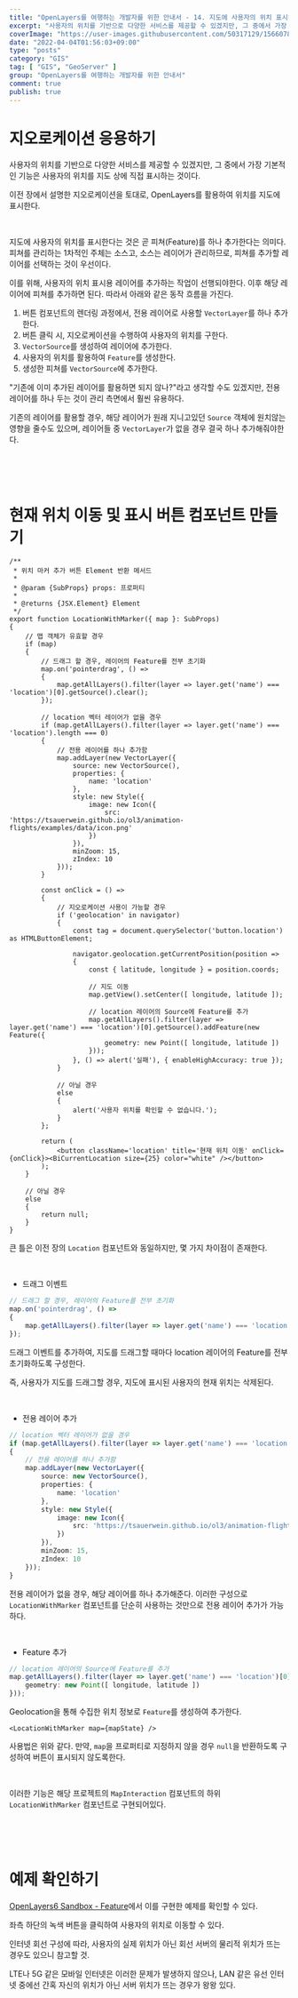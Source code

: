 ```yaml
---
title: "OpenLayers를 여행하는 개발자를 위한 안내서 - 14. 지도에 사용자의 위치 표시하기"
excerpt: "사용자의 위치를 기반으로 다양한 서비스를 제공할 수 있겠지만, 그 중에서 가장 기본적인 기능은 사용자의 위치를 지도 상에 직접 표시하는 것이다. 이전 장에서 설명한 지오로케이션을 토대로, OpenLayers를 활용하여 위치를 지도에 표시한다."
coverImage: "https://user-images.githubusercontent.com/50317129/156607880-c5abad92-1991-4c01-b85f-7153bf89cb64.png"
date: "2022-04-04T01:56:03+09:00"
type: "posts"
category: "GIS"
tag: [ "GIS", "GeoServer" ]
group: "OpenLayers를 여행하는 개발자를 위한 안내서"
comment: true
publish: true
---
```


# 지오로케이션 응용하기

사용자의 위치를 기반으로 다양한 서비스를 제공할 수 있겠지만, 그 중에서 가장 기본적인 기능은 사용자의 위치를 지도 상에 직접 표시하는 것이다.

이전 장에서 설명한 지오로케이션을 토대로, OpenLayers를 활용하여 위치를 지도에 표시한다.

<br />

지도에 사용자의 위치를 표시한다는 것은 곧 피쳐(Feature)를 하나 추가한다는 의미다. 피쳐를 관리하는 1차적인 주체는 소스고, 소스는 레이어가 관리하므로, 피쳐를 추가할 레이어를 선택하는 것이 우선이다.

이를 위해, 사용자의 위치 표시용 레이어를 추가하는 작업이 선행되야한다. 이후 해당 레이어에 피쳐를 추가하면 된다. 따라서 아래와 같은 동작 흐름을 가진다.

1. 버튼 컴포넌트의 렌더링 과정에서, 전용 레이어로 사용할 `VectorLayer`를 하나 추가한다.
2. 버튼 클릭 시, 지오로케이션을 수행하여 사용자의 위치를 구한다.
3. `VectorSource`를 생성하여 레이어에 추가한다.
4. 사용자의 위치를 활용하여 `Feature`를 생성한다.
5. 생성한 피쳐를 `VectorSource`에 추가한다.

"기존에 이미 추가된 레이어를 활용하면 되지 않나?"라고 생각할 수도 있겠지만, 전용 레이어를 하나 두는 것이 관리 측면에서 훨씬 유용하다.

기존의 레이어를 활용할 경우, 해당 레이어가 원래 지니고있던 `Source` 객체에 원치않는 영향을 줄수도 있으며, 레이어들 중 `VectorLayer`가 없을 경우 결국 하나 추가해줘야한다.

<br />
<br />
<br />










# 현재 위치 이동 및 표시 버튼 컴포넌트 만들기

``` tsx
/**
 * 위치 마커 추가 버튼 Element 반환 메서드
 *
 * @param {SubProps} props: 프로퍼티
 *
 * @returns {JSX.Element} Element
 */
export function LocationWithMarker({ map }: SubProps)
{
	// 맵 객체가 유효할 경우
	if (map)
	{
		// 드래그 할 경우, 레이어의 Feature를 전부 초기화
		map.on('pointerdrag', () =>
		{
			map.getAllLayers().filter(layer => layer.get('name') === 'location')[0].getSource().clear();
		});

		// location 벡터 레이어가 없을 경우
		if (map.getAllLayers().filter(layer => layer.get('name') === 'location').length === 0)
		{
			// 전용 레이어를 하나 추가함
			map.addLayer(new VectorLayer({
				source: new VectorSource(),
				properties: {
					name: 'location'
				},
				style: new Style({
					image: new Icon({
						src: 'https://tsauerwein.github.io/ol3/animation-flights/examples/data/icon.png'
					})
				}),
				minZoom: 15,
				zIndex: 10
			}));
		}

		const onClick = () =>
		{
			// 지오로케이션 사용이 가능할 경우
			if ('geolocation' in navigator)
			{
				const tag = document.querySelector('button.location') as HTMLButtonElement;

				navigator.geolocation.getCurrentPosition(position =>
				{
					const { latitude, longitude } = position.coords;

					// 지도 이동
					map.getView().setCenter([ longitude, latitude ]);

					// location 레이어의 Source에 Feature를 추가
					map.getAllLayers().filter(layer => layer.get('name') === 'location')[0].getSource().addFeature(new Feature({
						geometry: new Point([ longitude, latitude ])
					}));
				}, () => alert('실패'), { enableHighAccuracy: true });
			}

			// 아닐 경우
			else
			{
				alert('사용자 위치를 확인할 수 없습니다.');
			}
		};

		return (
			<button className='location' title='현재 위치 이동' onClick={onClick}><BiCurrentLocation size={25} color="white" /></button>
		);
	}

	// 아닐 경우
	else
	{
		return null;
	}
}
```

큰 틀은 이전 장의 `Location` 컴포넌트와 동일하지만, 몇 가지 차이점이 존재한다.

<br />

* 드래그 이벤트

``` typescript
// 드래그 할 경우, 레이어의 Feature를 전부 초기화
map.on('pointerdrag', () =>
{
	map.getAllLayers().filter(layer => layer.get('name') === 'location')[0].getSource().clear();
});
```

드래그 이벤트를 추가하여, 지도를 드래그할 때마다 location 레이어의 Feature를 전부 초기화하도록 구성한다.

즉, 사용자가 지도를 드래그할 경우, 지도에 표시된 사용자의 현재 위치는 삭제된다.

<br />

* 전용 레이어 추가

``` typescript
// location 벡터 레이어가 없을 경우
if (map.getAllLayers().filter(layer => layer.get('name') === 'location').length === 0)
{
	// 전용 레이어를 하나 추가함
	map.addLayer(new VectorLayer({
		source: new VectorSource(),
		properties: {
			name: 'location'
		},
		style: new Style({
			image: new Icon({
				src: 'https://tsauerwein.github.io/ol3/animation-flights/examples/data/icon.png'
			})
		}),
		minZoom: 15,
		zIndex: 10
	}));
}
```

전용 레이어가 없을 경우, 해당 레이어를 하나 추가해준다. 이러한 구성으로 `LocationWithMarker` 컴포넌트를 단순히 사용하는 것만으로 전용 레이어 추가가 가능하다.

<br />

* Feature 추가

``` typescript
// location 레이어의 Source에 Feature를 추가
map.getAllLayers().filter(layer => layer.get('name') === 'location')[0].getSource().addFeature(new Feature({
	geometry: new Point([ longitude, latitude ])
}));
```

Geolocation을 통해 수집한 위치 정보로 `Feature`를 생성하여 추가한다.

``` tsx
<LocationWithMarker map={mapState} />
```

사용법은 위와 같다. 만약, `map`을 프로퍼티로 지정하지 않을 경우 `null`을 반환하도록 구성하여 버튼이 표시되지 않도록한다.

<br />

이러한 기능은 해당 프로젝트의 `MapInteraction` 컴포넌트의 하위 `LocationWithMarker` 컴포넌트로 구현되어있다.

<br />
<br />
<br />










# 예제 확인하기

[OpenLayers6 Sandbox - Feature](https://project.itcode.dev/gis-dev/feature)에서 이를 구현한 예제를 확인할 수 있다.

좌측 하단의 녹색 버튼을 클릭하여 사용자의 위치로 이동할 수 있다.

인터넷 회선 구성에 따라, 사용자의 실제 위치가 아닌 회선 서버의 물리적 위치가 뜨는 경우도 있으니 참고할 것.

LTE나 5G 같은 모바일 인터넷은 이러한 문제가 발생하지 않으나, LAN 같은 유선 인터넷 중에선 간혹 자신의 위치가 아닌 서버 위치가 뜨는 경우가 왕왕 있다.